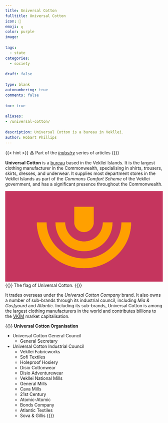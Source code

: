 ```yaml
---
title: Universal Cotton
fulltitle: Universal Cotton
icon: 🧵
emoji: ɋ
color: purple
image: 

tags: 
  - state
categories:
  - society

draft: false

type: blank
autonumbering: true
comments: false

toc: true

aliases:
- /universal-cotton/

description: Universal Cotton is a bureau in Vekllei.
author: Hobart Phillips
---
```

{{< hint >}}
߷ Part of the *[industry](/industry/)* series of articles
{{</hint>}}

**Universal Cotton** is a [bureau](/bureaus/) based in the Vekllei Islands. It is the largest clothing manufacturer in the Commonwealth, specialising in shirts, trousers, skirts, dresses, and underwear. It supplies most department stores in the Vekllei Islands as part of the *Commons Comfort Scheme* of the Vekllei government, and has a significant presence throughout the Commonwealth.

![crest](/images/mastheads/flags/industry/uc.png)
{{<hint caption>}}
The flag of Universal Cotton.
{{</hint>}}

It trades overseas under the *Universal Cotton Company* brand. It also owns a number of sub-brands through its industrial council, including *Mia & Gosfyourd* and *Atlantic*. Including its sub-brands, Universal Cotton is among the largest clothing manufacturers in the world and contributes billions to the [VKIM](/utopia/society/state/finance/#international-markets) market capitalisation.

{{<hint panel>}}
**Universal Cotton Organisation**
* Universal Cotton General Council
  * General Secretary
* Universal Cotton Industrial Council
  * Vekllei Fabricworks
  * Sofi Textiles
  * Holeproof Hosiery
  * Disio Cottonwear
  * Disio Adventurewear
  * Vekllei National Mills
  * General Mills
  * Cava Mills
  * 21st Century
  * Atomic-Atomic
  * Bonds Company
  * Atlantic Textiles
  * Sova & Gillis
{{</hint>}}

